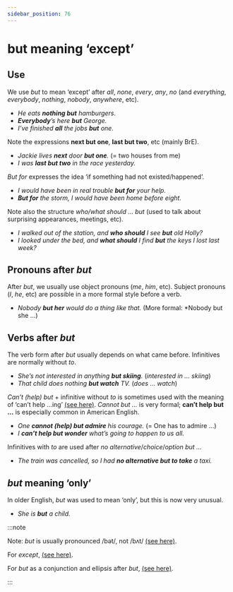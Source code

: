 ```yaml
---
sidebar_position: 76
---
```


# but meaning ‘except’

## Use

We use *but* to mean ‘except’ after *all*, *none*, *every*, *any*, *no* (and *everything*, *everybody*, *nothing*, *nobody*, *anywhere*, etc).

- *He eats **nothing but** hamburgers.*
- ***Everybody**’s here **but** George.*
- *I’ve finished **all** the jobs **but** one.*

Note the expressions **next but one**, **last but two**, etc (mainly BrE).

- *Jackie lives **next** door **but one**.* (= two houses from me)
- *I was **last but two** in the race yesterday.*

*But for* expresses the idea ‘if something had not existed/happened’.

- *I would have been in real trouble **but for** your help.*
- ***But for** the storm, I would have been home before eight.*

Note also the structure *who/what should … but* (used to talk about surprising appearances, meetings, etc).

- *I walked out of the station, and **who should** I see **but** old Holly?*
- *I looked under the bed, and **what should** I find **but** the keys I lost last week?*

## Pronouns after *but*

After *but*, we usually use object pronouns (*me*, *him*, etc). Subject pronouns (*I*, *he*, etc) are possible in a more formal style before a verb.

- *Nobody **but her** would do a thing like that.* (More formal: *Nobody but she …)

## Verbs after *but*

The verb form after *but* usually depends on what came before. Infinitives are normally without *to*.

- *She’s not interested in anything **but skiing**.* (*interested in … skiing*)
- *That child does nothing **but watch** TV.* (*does … watch*)

*Can’t (help) but* + infinitive without *to* is sometimes used with the meaning of ‘can’t help …ing’ [(see here)](./can-t-help). *Cannot but …* is very formal; **can’t help but …** is especially common in American English.

- *One **cannot (help) but admire** his courage.* (= One has to admire …)
- *I **can’t help but wonder** what’s going to happen to us all.*

Infinitives with *to* are used after *no alternative*/*choice*/*option but …*

- *The train was cancelled, so I had **no alternative but to take** a taxi.*

## *but* meaning ‘only’

In older English, *but* was used to mean ‘only’, but this is now very unusual.

- *She is **but** a child.*

:::note

Note: *but* is usually pronounced /bət/, not /bʌt/ [(see here)](./../../grammar/speech-and-spoken-exchanges/pronunciation-weak-and-strong-forms).

For *except*, [(see here)](./except-and-except-for).

For *but* as a conjunction and ellipsis after *but*, [(see here)](./../../grammar/information-structure/ellipsis-with-and-but-and-or).

:::
